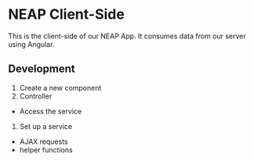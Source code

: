 # NEAP Client-Side

This is the client-side of our NEAP App. It consumes data from our server using Angular.

## Development

1. Create a new component
1. Controller
  - Access the service
1. Set up a service
  - AJAX requests
  - helper functions
